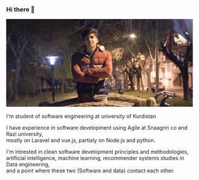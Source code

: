 ### Hi there 👋

<p align="center">
  <img src="https://github.com/faramarzQ/faramarzq/blob/main/20201128_114236.jpg">
</p>

I'm student of software engineering at university of Kurdistan

I have experience in software development using Agile at Snaagrin co and Razi university,   
mostly on Laravel and vue.js, partialy on Node.js and python.

I'm intrested in clean software development principles and methodologies,    
artificial intelligence, machine learning, recommender systems studies in Data engineering,   
and a point where these two (Software and data) contact each other.   
